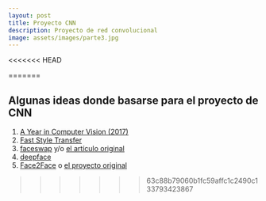 ```yaml
---
layout: post
title: Proyecto CNN
description: Proyecto de red convolucional
image: assets/images/parte3.jpg
---
```


<<<<<<< HEAD

=======
## Algunas ideas donde basarse para el proyecto de CNN

1. [A Year in Computer Vision (2017)](http://www.themtank.org/a-year-in-computer-vision)
2. [Fast Style Transfer](https://github.com/lengstrom/fast-style-transfer)
3. [faceswap](https://github.com/deepfakes/faceswap) y/o [el artículo original](http://openaccess.thecvf.com/content_ICCV_2017/papers/Korshunova_Fast_Face-Swap_Using_ICCV_2017_paper.pdf)
4. [deepface](https://github.com/ildoonet/deepface)
5. [Face2Face](https://github.com/karolmajek/face2face-demo) o [el proyecto original](http://niessnerlab.org/projects/thies2016face.html)
>>>>>>> 63c88b79060b1fc59affc1c2490c133793423867
